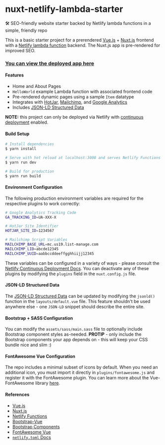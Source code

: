# nuxt-netlify-lambda-starter

:hammer_and_wrench: SEO-friendly website starter backed by Netlify lambda functions in a simple, friendly repo

This is a basic starter project for a prerendered [Vue.js](https://vuejs.org/) + [Nuxt.js](https://nuxtjs.org/) frontend with a [Netlify lambda function](https://www.netlify.com/docs/functions/) backend. The Nuxt.js app is pre-rendered for improved SEO.

### [You can view the deployed app here](https://nuxt-netlify-lambda-starter.netlify.com/)

#### Features
- Home and About Pages
- `HelloWorld` example Lambda function with associated frontend code
- Pre-rendered dynamic pages using a sample `Item` datatype
- Integrates with [HotJar](https://hotjar.com"), [Mailchimp](https://mailchimp.com"), and [Google Analytics](https://analytics.google.com/analytics/web/#/)
- Includes [JSON-LD Structured Data](https://developers.google.com/search/docs/guides/intro-structured-data)

**NOTE:** this project can only be deployed via Netlify with [continuous deployment](https://www.netlify.com/docs/continuous-deployment/) enabled.

#### Build Setup

``` bash
# Install dependencies
$ yarn install

# Serve with hot reload at localhost:3000 and serves Netlify Functions
$ yarn run dev

# Build for production
$ yarn run build
```

#### Environment Configuration
The following production environment variables are required for the respective plugins to work correctly:

```bash
# Google Analytics Tracking Code
GA_TRACKING_ID=UA-XXX-X

# HotJar Site Identifier
HOTJAR_SITE_ID=1234567

# Mailchimp Script Variables
MAILCHIMP_BASE_URL=mc.us19.list-manage.com
MAILCHIMP_LID=abcde12345
MAILCHIMP_UUID=aabbccddeeffgghhiijj12345
```

These variables can be configured in a variety of ways - please consult the [Netlify Continuous Deployment Docs](https://www.netlify.com/docs/continuous-deployment/#environment-variables). You can deactivate any of these plugins by modifying the `plugins` field in the `nuxt.config.js` file.

#### JSON-LD Structured Data

The [JSON-LD Structured Data](https://developers.google.com/search/docs/guides/intro-structured-data) can be updated by modifying the `jsonld()` function in the `layouts/default.vue` file. This feature shouldn't be used anywhere else - one `JSON-LD` snippet should describe the entire site.

#### Bootstrap + SASS Configuration

You can modify the `assets/sass/main.sass` file to optionally include Bootstrap component styles as-needed. **PROTIP** - only include the Bootstrap components your app depends on - this will keep your CSS bundle nice and slim :)

#### FontAwesome Vue Configuration

The repo includes a minimal subset of icons by default. When you need an additional icon, you must import it directly in `plugins/fontawesome.js` and register it with the FontAwesome plugin. You can learn more about the Vue-FontAwesome library [here](https://github.com/FortAwesome/vue-fontawesome).

#### References
- [Vue.js](https://vuejs.org)
- [Nuxt.js](https://nuxtjs.org)
- [Netlify Functions](https://www.netlify.com/docs/functions/)
- [Bootstrap-Vue](https://bootstrap-vue.js.org/)
- [Bootstrap Components](https://getbootstrap.com/docs/4.3/components/alerts/)
- [FontAwesome Vue](https://github.com/FortAwesome/vue-fontawesome)
- [`netlify.toml` Docs](https://www.netlify.com/docs/netlify-toml-reference/)
